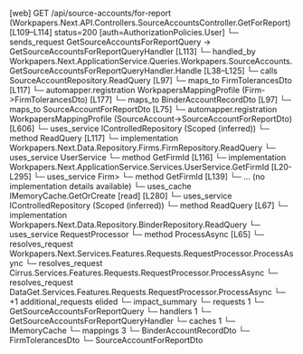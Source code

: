 [web] GET /api/source-accounts/for-report  (Workpapers.Next.API.Controllers.SourceAccountsController.GetForReport)  [L109–L114] status=200 [auth=AuthorizationPolicies.User]
  └─ sends_request GetSourceAccountsForReportQuery -> GetSourceAccountsForReportQueryHandler [L113]
    └─ handled_by Workpapers.Next.ApplicationService.Queries.Workpapers.SourceAccounts.GetSourceAccountsForReportQueryHandler.Handle [L38–L125]
      └─ calls SourceAccountRepository.ReadQuery [L97]
      └─ maps_to FirmTolerancesDto [L117]
        └─ automapper.registration WorkpapersMappingProfile (Firm->FirmTolerancesDto) [L177]
      └─ maps_to BinderAccountRecordDto [L97]
      └─ maps_to SourceAccountForReportDto [L75]
        └─ automapper.registration WorkpapersMappingProfile (SourceAccount->SourceAccountForReportDto) [L606]
      └─ uses_service IControlledRepository<Firm> (Scoped (inferred))
        └─ method ReadQuery [L117]
          └─ implementation Workpapers.Next.Data.Repository.Firms.FirmRepository.ReadQuery
      └─ uses_service UserService
        └─ method GetFirmId [L116]
          └─ implementation Workpapers.Next.ApplicationService.Services.UserService.GetFirmId [L20-L295]
            └─ uses_service Firm>
              └─ method GetFirmId [L139]
                └─ ... (no implementation details available)
            └─ uses_cache IMemoryCache.GetOrCreate [read] [L280]
      └─ uses_service IControlledRepository<Binder> (Scoped (inferred))
        └─ method ReadQuery [L67]
          └─ implementation Workpapers.Next.Data.Repository.BinderRepository.ReadQuery
      └─ uses_service RequestProcessor
        └─ method ProcessAsync [L65]
          └─ resolves_request Workpapers.Next.Services.Features.Requests.RequestProcessor.ProcessAsync
          └─ resolves_request Cirrus.Services.Features.Requests.RequestProcessor.ProcessAsync
          └─ resolves_request DataGet.Services.Features.Requests.RequestProcessor.ProcessAsync
          └─ +1 additional_requests elided
  └─ impact_summary
    └─ requests 1
      └─ GetSourceAccountsForReportQuery
    └─ handlers 1
      └─ GetSourceAccountsForReportQueryHandler
    └─ caches 1
      └─ IMemoryCache
    └─ mappings 3
      └─ BinderAccountRecordDto
      └─ FirmTolerancesDto
      └─ SourceAccountForReportDto

